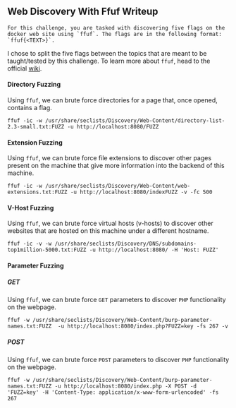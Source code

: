 ## Web Discovery With Ffuf Writeup
```
For this challenge, you are tasked with discovering five flags on the docker web site using `ffuf`. The flags are in the following format: `ffuf{<TEXT>}`.
```
I chose to split the five flags between the topics that are meant to be taught/tested by this challenge. To learn more about `ffuf`, head to the official [wiki](https://github.com/ffuf/ffuf/wiki). 
#### Directory Fuzzing
Using `ffuf`, we can brute force directories for a page that, once opened, contains a flag. 
```
ffuf -ic -w /usr/share/seclists/Discovery/Web-Content/directory-list-2.3-small.txt:FUZZ -u http://localhost:8080/FUZZ   
```
#### Extension Fuzzing
Using `ffuf`, we can brute force file extensions to discover other pages present on the machine that give more information into the backend of this machine.  
```
ffuf -ic -w /usr/share/seclists/Discovery/Web-Content/web-extensions.txt:FUZZ -u http://localhost:8080/indexFUZZ -v -fc 500
```
#### V-Host Fuzzing
Using `ffuf`, we can brute force virtual hosts (v-hosts) to discover other websites that are hosted on this machine under a different hostname. 
```
ffuf -ic -v -w /usr/share/seclists/Discovery/DNS/subdomains-top1million-5000.txt:FUZZ -u http://localhost:8080/ -H 'Host: FUZZ' 
```
#### Parameter Fuzzing
##### GET
Using `ffuf`, we can brute force `GET` parameters to discover `PHP` functionality on the webpage. 
```
ffuf -w /usr/share/seclists/Discovery/Web-Content/burp-parameter-names.txt:FUZZ  -u http://localhost:8080/index.php?FUZZ=key -fs 267 -v
```
##### POST
Using `ffuf`, we can brute force `POST` parameters to discover `PHP` functionality on the webpage. 
```
ffuf -w /usr/share/seclists/Discovery/Web-Content/burp-parameter-names.txt:FUZZ -u http://localhost:8080/index.php -X POST -d 'FUZZ=key' -H 'Content-Type: application/x-www-form-urlencoded' -fs 267
```
